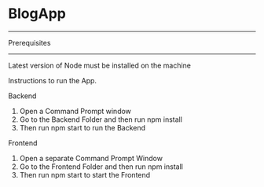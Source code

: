 # BlogApp

*************
Prerequisites 
*************
Latest version of Node must be installed on the machine

Instructions to run the App.

Backend
1) Open a Command  Prompt window 
2) Go to the Backend Folder and then run npm install
3) Then run npm start to run the Backend

Frontend
1) Open a separate Command Prompt Window
2) Go to the Frontend Folder and then run npm install
3) Then run npm start to start the Frontend

